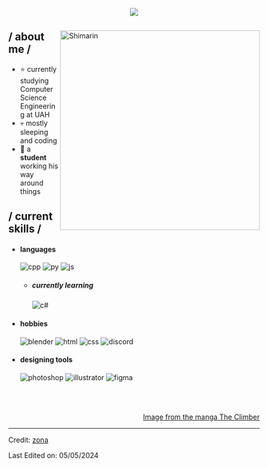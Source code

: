 <p align = center ><img src="https://i.postimg.cc/Qxn2jcRM/Proyecto-nuevo.png"> </p>

<div>

<img align="right" width="400" alt="Shimarin" src="https://i.postimg.cc/tJz9r7Tx/just-finished-the-manga-v0-va1oi0sifjhc1-1.png"/>

<h2> / about me /</h2>
  
- ⭐ currently studying Computer Science Engineering at UAH
- 💀 mostly sleeping and coding
- 👾 a **student** working his way around things
  
<h2> / current skills / </h2>
  
- <h4> languages </h4>
  <img src = "https://raw.githubusercontent.com/tandpfun/skill-icons/main/icons/CPP.svg" alt = "cpp" />
  <img src = "https://raw.githubusercontent.com/tandpfun/skill-icons/main/icons/Python-Dark.svg" alt = "py" />
  <img src = "https://raw.githubusercontent.com/tandpfun/skill-icons/main/icons/JavaScript.svg" alt = "js" />
  
  - <h5> currently learning </h5>
    <img src = "https://raw.githubusercontent.com/tandpfun/skill-icons/main/icons/Java-Dark.svg" alt = "c#" />
  
- <h4> hobbies </h4>
  <img src = "https://raw.githubusercontent.com/tandpfun/skill-icons/65dea6c4eaca7da319e552c09f4cf5a9a8dab2c8/icons/Blender-Dark.svg" alt = "blender" />
  <img src = "https://raw.githubusercontent.com/tandpfun/skill-icons/main/icons/HTML.svg" alt = "html" />
  <img src = "https://raw.githubusercontent.com/tandpfun/skill-icons/main/icons/CSS.svg" alt = "css" />
  <img src = "https://raw.githubusercontent.com/tandpfun/skill-icons/main/icons/Discord.svg" alt = "discord" />
  
- <h4> designing tools </h4>
  <img src = "https://img.shields.io/badge/adobe%20photoshop-%2331A8FF.svg?style=for-the-badge&logo=adobe%20photoshop&logoColor=white" alt = "photoshop" />
  <img src = "https://img.shields.io/badge/adobe%20illustrator-%23FF9A00.svg?style=for-the-badge&logo=adobe%20illustrator&logoColor=white" alt = "illustrator" />
  <img src = "https://img.shields.io/badge/figma-%23F24E1E.svg?style=for-the-badge&logo=figma&logoColor=white" alt = "figma" />
  
  </br></br>
  
<div align="right">
<a href="">Image from the manga The Climber</a>
  </div>
  </div>

------
Credit: [zona](https://github.com/zona05)

Last Edited on: 05/05/2024
